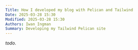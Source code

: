 ```yaml
---
Title: How I developed my blog with Pelican and Tailwind
Date: 2025-03-28 15:30
Modified: 2025-03-28 15:30
Authors: Iwan Ingman
Summary: Developing my Tailwind Pelican site
---
```


*todo*.